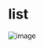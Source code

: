 # list
![image](https://user-images.githubusercontent.com/113889092/225752800-3e806ab5-3806-4e76-80a9-dd3c22919e75.png)
